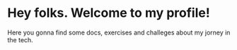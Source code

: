 # Hey folks. Welcome to my profile!

Here you gonna find some docs, exercises and challeges about my jorney in the tech.

